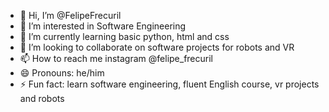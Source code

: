 - 👋 Hi, I’m @FelipeFrecuril
- 👀 I’m interested in Software Engineering
- 🌱 I’m currently learning basic python, html and css
- 💞️ I’m looking to collaborate on software projects for robots and VR
- 📫 How to reach me instagram @felipe_frecuril
- 😄 Pronouns: he/him
- ⚡ Fun fact: learn software engineering, fluent English course, vr projects and robots

<!---
FelipeFrecuril/FelipeFrecuril is a ✨ special ✨ repository because its `README.md` (this file) appears on your GitHub profile.
You can click the Preview link to take a look at your changes.
--->
